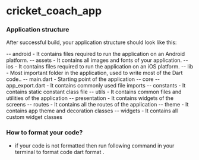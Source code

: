 # cricket_coach_app

### Application structure
After successful build, your application structure should look like this:

-- android - It contains files required to run the application on an Android platform.
-- assets - It contains all images and fonts of your application.
-- ios - It contains files required to run the application on an iOS platform.
-- lib - Most important folder in the application, used to write most of the Dart code..
  -- main.dart - Starting point of the application
  -- core
    -- app_export.dart - It contains commonly used file imports
    -- constants - It contains static constant class file
    -- utils - It contains common files and utilities of the application
  -- presentation - It contains widgets of the screens
  -- routes - It contains all the routes of the application
  -- theme - It contains app theme and decoration classes
  -- widgets - It contains all custom widget classes

### How to format your code?
- if your code is not formatted then run following command in your terminal to format code
  dart format .
